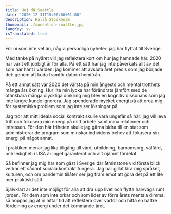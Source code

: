 ```yaml
---
title: Hej då Seattle
date: "2020-12-31T15:00:00+01:00"
description: Hallå Stockholm
thumbnail: ./sunset-on-seattle.jpg
langKey: sv
isTranslated: true
---
```


För ni som inte vet än, några personliga nyheter: jag har flyttat till
Sverige.

Med tanke på nyåret vill jag reflektera kort om hur jag hamnade här. 2020 har
varit ett jobbigt år för alla. På ett sätt har jag inte påverkats allt av det
som har hänt i världen: jag kommer att avsluta året precis som jag
började det: genom att koda framför datorn hemifrån.

På ett annat sätt var 2020 det värsta på min ångests och mental trötthets många års
ökning. Hur lite min lycka har förändrats jämfört med de otänkbara många olyckliga
omkring mig blev en kognitiv dissonans som jag inte längre kunde ignorera. Jag
spenderade mycket energi på att oroa mig för systemiska problem som jag inte ser
lösningar på.

Jag tror att mitt ideala social kontrakt skulle vara ungefär så här: jag vill
leva fritt och fokusera min energi på mitt arbete samt mina relationer och intressen.
För den här friheten skulle jag gärna bidra till en stat som administrerar de
program som minskar individens behov att fokusera sin energi på något annat.

I praktiken menar jag lika tillgång till vård, utbildning, barnomsorg, välfärd,
och ledighet: i USA är inget garanterat och allt ojämnt fördelat.

Så befinner jag mig här som gäst i Sverige där åtminstone vid första blick verkar
ett sådant sociala kontrakt fungera. Jag har gillat lära mig språket,
kulturen, och om pandemin tillåter ser jag fram emot att göra det på ett lite mer praktiskt sätt.

Självklart är det inte möjligt för alla att dra upp livet och flytta
halvvägs runt jorden. För dem som inte orkar och som lider av förra årets mentala
dimma, så hoppas jag at ni hittar tid att reflektera över varför och hitta en bättre fördelning av energi under det kommande året.
